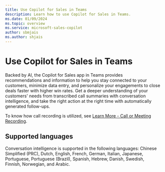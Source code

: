 ```yaml
---
title: Use Copilot for Sales in Teams
description: Learn how to use Copilot for Sales in Teams.
ms.date: 01/09/2024
ms.topic: overview
ms.service: microsoft-sales-copilot
author: sbmjais
ms.author: shjais
---
```


# Use Copilot for Sales in Teams

Backed by AI, the Copilot for Sales app in Teams provides recommendations and information to help you stay connected to your customers, minimize data entry, and personalize your engagements to close deals faster with higher win rates. Get a deeper understanding of your customers' needs from transcribed call summaries with conversation intelligence, and take the right action at the right time with automatically generated follow-ups.

To know how call recording is utilized, see [Learn More - Call or Meeting Recording](learn-more-call-meeting-recording.md).

## Supported languages

Conversation intelligence is supported in the following languages: Chinese Simplified (PRC), Dutch, English, French, German, Italian, Japanese, Portuguese, Portuguese (Brazil), Spanish, Hebrew, Danish, Swedish, Finnish, Norwegian, and Arabic.
